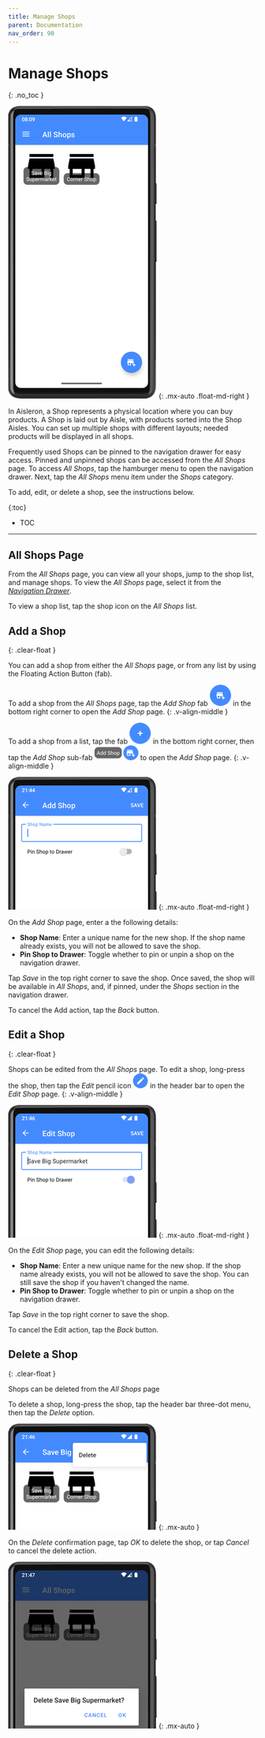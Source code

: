 ```yaml
---
title: Manage Shops
parent: Documentation
nav_order: 90
---
```


# Manage Shops
{: .no_toc }

![All Shops Page](/assets/images/screenshots/alr-280-all-shops.png)
{: .mx-auto .float-md-right }

In Aisleron, a Shop represents a physical location where you can buy products. A Shop is laid out by Aisle, with products sorted into the Shop Aisles. You can set up multiple shops with different layouts; needed products will be displayed in all shops.

Frequently used Shops can be pinned to the navigation drawer for easy access. Pinned and unpinned shops can be accessed from the *All Shops* page. To access *All Shops*, tap the hamburger menu to open the navigation drawer. Next, tap the *All Shops* menu item under the *Shops* category.

To add, edit, or delete a shop, see the instructions below.

{:toc}
* TOC

---

## All Shops Page

From the *All Shops* page, you can view all your shops, jump to the shop list, and manage shops. To view the *All Shops* page, select it from the [*Navigation Drawer*](/docs/documentation/navigation-drawer#shops-section).

To view a shop list, tap the shop icon on the *All Shops* list.


## Add a Shop
{: .clear-float }  

You can add a shop from either the *All Shops* page, or from any list by using the Floating Action Button (fab).

To add a shop from the *All Shops* page, tap the *Add Shop* fab ![Add Shop Fab](/assets/images/screenshots/alr-915-fab-add-shop.png) in the bottom right corner to open the *Add Shop* page.
{: .v-align-middle }

To add a shop from a list, tap the fab ![Fab](/assets/images/screenshots/alr-910-fab-main.png) in the bottom right corner, then tap the *Add Shop* sub-fab ![Add Shop Fab](/assets/images/screenshots/alr-920-fab-add-shop.png) to open the *Add Shop* page.
{: .v-align-middle }

![Add Shop](/assets/images/screenshots/alr-160-add-shop-partial.png)
{: .mx-auto .float-md-right }

On the *Add Shop* page, enter a the following details:
* **Shop Name**: Enter a unique name for the new shop. If the shop name already exists, you will not be allowed to save the shop.
* **Pin Shop to Drawer**: Toggle whether to pin or unpin a shop on the navigation drawer.

Tap *Save* in the top right corner to save the shop. Once saved, the shop will be available in *All Shops*, and, if pinned, under the *Shops* section in the navigation drawer.

To cancel the Add action, tap the *Back* button.

## Edit a Shop
{: .clear-float }

Shops can be edited from the *All Shops* page. To edit a shop, long-press the shop, then tap the *Edit* pencil icon ![Edit Shop Icon](/assets/images/screenshots/alr-970-edit-icon.png) in the header bar to open the *Edit Shop* page.
{: .v-align-middle }

![Edit Shop](/assets/images/screenshots/alr-180-edit-shop-partial.png)
{: .mx-auto .float-md-right }

On the *Edit Shop* page, you can edit the following details:
* **Shop Name**: Enter a new unique name for the new shop. If the shop name already exists, you will not be allowed to save the shop. You can still save the shop if you haven't changed the name.
* **Pin Shop to Drawer**: Toggle whether to pin or unpin a shop on the navigation drawer.

Tap *Save* in the top right corner to save the shop.

To cancel the Edit action, tap the *Back* button.

## Delete a Shop
{: .clear-float }

Shops can be deleted from the *All Shops* page

To delete a shop, long-press the shop, tap the header bar three-dot menu, then tap the *Delete* option. 

![Delete Shop Menu](/assets/images/screenshots/alr-190-select-shop-delete-partial.png)
{: .mx-auto }

On the *Delete* confirmation page, tap *OK* to delete the shop, or tap *Cancel* to cancel the delete action.

![Delete Shop Confirmation](/assets/images/screenshots/alr-200-delete-shop-partial.png)
{: .mx-auto }